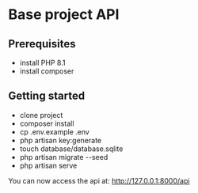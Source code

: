 # Base project API
## Prerequisites
- install PHP 8.1
- install composer

## Getting started
- clone project
- composer install
- cp .env.example .env
- php artisan key:generate
- touch database/database.sqlite
- php artisan migrate --seed
- php artisan serve

You can now access the api at:
http://127.0.0.1:8000/api